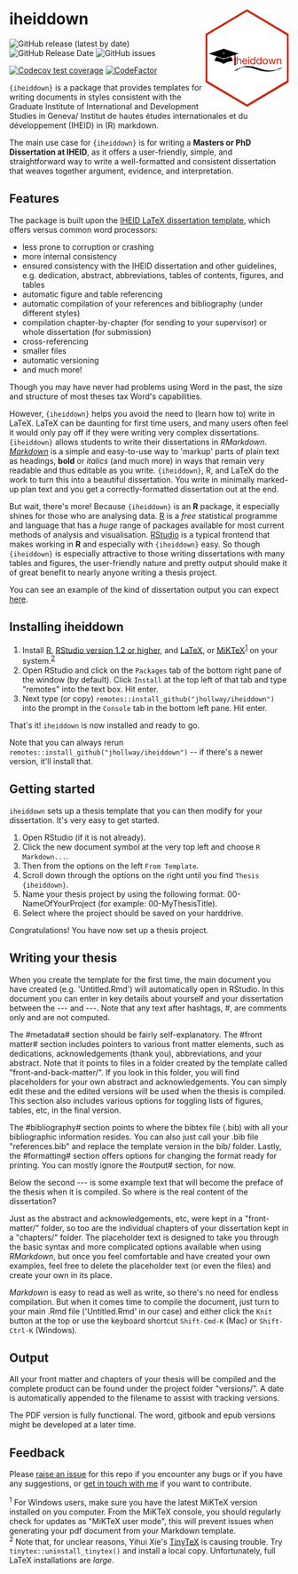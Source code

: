 # iheiddown <img src="inst/iheiddown.png" align="right" width="150"/>

<!-- badges: start -->
![GitHub release (latest by date)](https://img.shields.io/github/v/release/jhollway/iheiddown)
![GitHub Release Date](https://img.shields.io/github/release-date/jhollway/iheiddown)
![GitHub issues](https://img.shields.io/github/issues-raw/jhollway/iheiddown)
<!-- [![HitCount](http://hits.dwyl.com/jhollway/iheiddown.svg)](http://hits.dwyl.com/jhollway/iheiddown) -->
[![Codecov test coverage](https://codecov.io/gh/jhollway/iheiddown/branch/main/graph/badge.svg)](https://codecov.io/gh/jhollway/iheiddown?branch=main)
[![CodeFactor](https://www.codefactor.io/repository/github/jhollway/iheiddown/badge/main)](https://www.codefactor.io/repository/github/jhollway/iheiddown/overview/main)
<!-- ![GitHub All Releases](https://img.shields.io/github/downloads/jhollway/iheiddown/total) -->
<!-- badges: end -->

`{iheiddown}` is a package that provides templates for writing documents
in styles consistent with the Graduate Institute of International and Development Studies in Geneva/
Institut de hautes études internationales et du développement (IHEID)
in (R) markdown.

The main use case for `{iheiddown}` is for writing
a **Masters or PhD Dissertation at IHEID**,
as it offers a user-friendly, simple, and straightforward way
to write a well-formatted and consistent dissertation
that weaves together argument, evidence, and interpretation.

## Features

The package is built upon the [IHEID LaTeX dissertation template](https://github.com/jhollway/iheidmytex),
which offers versus common word processors: 
- less prone to corruption or crashing
- more internal consistency
- ensured consistency with the IHEID dissertation and other guidelines, e.g. dedication, abstract, abbreviations, 
tables of contents, figures, and tables
- automatic figure and table referencing
- automatic compilation of your references and bibliography (under different styles)
- compilation chapter-by-chapter (for sending to your supervisor) or whole dissertation (for submission)
- cross-referencing
- smaller files
- automatic versioning
- and much more!

Though you may have never had problems using Word in the past, 
the size and structure of most theses tax Word's capabilities. 

However, `{iheiddown}` helps you avoid the need to (learn how to) write in LaTeX.
LaTeX can be daunting for first time users, 
and many users often feel it would only pay off if they were writing very complex dissertations.
`{iheiddown}` allows students to write their dissertations in _RMarkdown_.
[_Markdown_](https://www.markdownguide.org) is a simple and easy-to-use way to 'markup' parts of plain text as headings, **bold** or *italics*
(and much more) in ways that remain very readable and thus editable as you write.
`{iheiddown}`, R, and LaTeX do the work to turn this into a beautiful dissertation.
You write in minimally marked-up plan text and you get a correctly-formatted dissertation out at the end.

But wait, there's more!
Because `{iheiddown}` is an **R** package,
it especially shines for those who are analysing data.
[R](https://www.r-project.org) is a *free* statistical programme and language 
that has a *huge* range of packages available for most current methods of analysis and visualisation.
[RStudio](https://rstudio.com) is a typical frontend that makes working in **R**
and especially with `{iheiddown}` easy.
So though `{iheiddown}` is especially attractive to those writing dissertations with many tables and figures,
the user-friendly nature and pretty output should make it of great benefit to nearly anyone writing a thesis project.

You can see an example of the kind of dissertation output you can expect
[here](https://docs.google.com/viewer?url=https://raw.githubusercontent.com/jhollway/iheiddown/main/inst/rmarkdown/templates/thesis/skeleton/versions/IHEIDThesisExample.pdf).

## Installing iheiddown

1. Install [R](https://cran.rstudio.com), [RStudio version 1.2 or higher](https://www.rstudio.com/products/rstudio/download/#download), and [LaTeX](https://www.latex-project.org/get/), or [MiKTeX](https://miktex.org/howto/install-miktex/)<sup>[1](#myfootnote1)</sup> on your system.<sup>[2](#myfootnote2)</sup>
1. Open RStudio and click on the `Packages` tab of the bottom right pane of the window (by default).
Click `Install` at the top left of that tab and type "remotes" into the text box. Hit enter.
1. Next type (or copy) `remotes::install_github("jhollway/iheiddown")` into the prompt in the `Console` tab in the bottom left pane. Hit enter.

That's it! `iheiddown` is now installed and ready to go.

Note that you can always rerun `remotes::install_github("jhollway/iheiddown")` -- if there's a newer version, it'll install that.

## Getting started

`iheiddown` sets up a thesis template that you can then modify for your dissertation.
It's very easy to get started.

1. Open RStudio (if it is not already).
1. Click the new document symbol at the very top left and choose `R Markdown...`. 
1. Then from the options on the left `From Template`. 
1. Scroll down through the options on the right until you find `Thesis   {iheiddown}`.
1. Name your thesis project by using the following format: 00-NameOfYourProject (for example: 00-MyThesisTitle).
1. Select where the project should be saved on your harddrive.

Congratulations! You have now set up a thesis project.

## Writing your thesis

When you create the template for the first time, 
the main document you have created (e.g. 'Untitled.Rmd') will automatically open in RStudio.
In this document you can enter in key details about yourself and your dissertation
between the \-\-\- and \-\-\-.
Note that any text after hashtags, \#, are comments only and are not computed. 

The \#metadata\# section should be fairly self-explanatory.
The \#front matter\# section includes pointers to various front matter elements,
such as dedications, acknowledgements (thank you), abbreviations, and your abstract.
Note that it points to files in a folder created by the template 
called "front-and-back-matter/".
If you look in this folder, you will find placeholders for your own
abstract and acknowledgements.
You can simply edit these and the 
edited versions will be used when the thesis is compiled.
This section also includes various options for 
toggling lists of figures, tables, etc, in the final version.

The \#bibliography\# section points to where the bibtex file (.bib) with
all your bibliographic information resides.
You can also just call your .bib file "references.bib" and replace the
template version in the bib/ folder.
Lastly, the \#formatting\# section offers options for changing the format
ready for printing.
You can mostly ignore the \#output\# section, for now.

Below the second \-\-\- is some example text that will become 
the preface of the thesis when it is compiled.
So where is the real content of the dissertation?

Just as the abstract and acknowledgements, etc,
were kept in a "front-matter/" folder,
so too are the individual chapters of your dissertation
kept in a "chapters/" folder.
The placeholder text is designed to take you through the
basic syntax and more complicated options available when
using _RMarkdown_,
but once you feel comfortable and have created your own
examples, feel free to delete the placeholder text
(or even the files) and create your own in its place.

_Markdown_ is easy to read as well as write,
so there's no need for endless compilation.
But when it comes time to compile the document,
just turn to your main .Rmd file ('Untitled.Rmd' in our case)
and either click the `Knit` button at the top
or use the keyboard shortcut `Shift-Cmd-K` (Mac) or `Shift-Ctrl-K` (Windows).

<!-- 
## Knitting individual chapters

To knit an individual chapter without compiling the entire thesis:
1. open the **.Rmd** file of a chapter
2. add a YAML header specifying the output format(s) (e.g. `bookdown::word_document2` for a word document you might want to upload to Google Docs for feedback from collaborators)
3. Click the `knit` button (the output file is then saved in the root folder)

As shown in the sample chapters' YAML headers, to output a single chapter to PDF, use:

```yaml
output:
  bookdown::pdf_document2:
    template: templates/iheiddiss.tex
```
This will format the chapter in the myiheidtex style but without including the front matter (table of contents, abstract, etc)
-->

## Output 

All your front matter and chapters of your thesis will be compiled
and the complete product can be found under the project folder "versions/".
A date is automatically appended to the filename to assist with tracking versions.

The PDF version is fully functional. 
The word, gitbook and epub versions might be developed at a later time.

## Feedback

Please [raise an issue](https://github.com/jhollway/iheiddown/issues) for this repo
if you encounter any bugs or if you have any suggestions,
or [get in touch with me](https://jameshollway.com) if you want to contribute.

<sup><a name="myfootnote1">1</a></sup> For Windows users, make sure you have the latest MiKTeX version installed on you computer. From the MiKTeX console, you should regularly check for updates as "MiKTeX user mode", this will prevent issues when generating your pdf document from your Markdown template.    
<sup><a name="myfootnote2">2</a></sup> Note that, for unclear reasons, Yihui Xie's [TinyTeX](https://yihui.name/tinytex/) is causing trouble. Try `tinytex::uninstall_tinytex()` and install a local copy. Unfortunately, full LaTeX installations are *large*.

